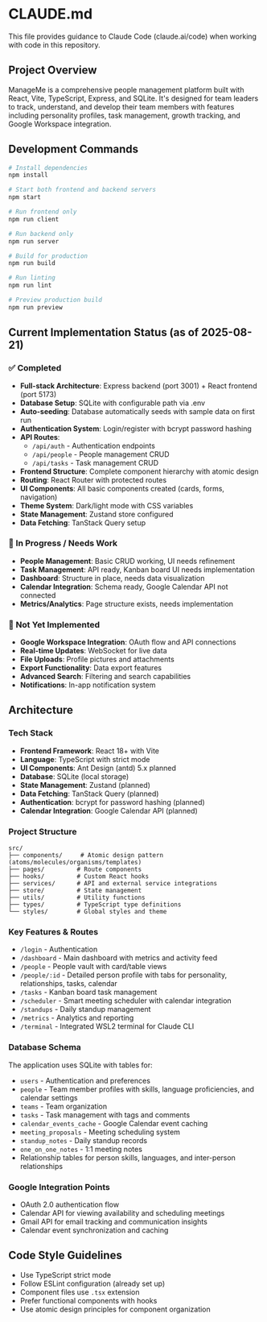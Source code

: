 # CLAUDE.md

This file provides guidance to Claude Code (claude.ai/code) when working with code in this repository.

## Project Overview

ManageMe is a comprehensive people management platform built with React, Vite, TypeScript, Express, and SQLite. It's designed for team leaders to track, understand, and develop their team members with features including personality profiles, task management, growth tracking, and Google Workspace integration.

## Development Commands

```bash
# Install dependencies
npm install

# Start both frontend and backend servers
npm start

# Run frontend only
npm run client

# Run backend only  
npm run server

# Build for production
npm run build

# Run linting
npm run lint

# Preview production build
npm run preview
```

## Current Implementation Status (as of 2025-08-21)

### ✅ Completed
- **Full-stack Architecture**: Express backend (port 3001) + React frontend (port 5173)
- **Database Setup**: SQLite with configurable path via .env
- **Auto-seeding**: Database automatically seeds with sample data on first run
- **Authentication System**: Login/register with bcrypt password hashing
- **API Routes**: 
  - `/api/auth` - Authentication endpoints
  - `/api/people` - People management CRUD
  - `/api/tasks` - Task management CRUD
- **Frontend Structure**: Complete component hierarchy with atomic design
- **Routing**: React Router with protected routes
- **UI Components**: All basic components created (cards, forms, navigation)
- **Theme System**: Dark/light mode with CSS variables
- **State Management**: Zustand store configured
- **Data Fetching**: TanStack Query setup

### 🚧 In Progress / Needs Work
- **People Management**: Basic CRUD working, UI needs refinement
- **Task Management**: API ready, Kanban board UI needs implementation
- **Dashboard**: Structure in place, needs data visualization
- **Calendar Integration**: Schema ready, Google Calendar API not connected
- **Metrics/Analytics**: Page structure exists, needs implementation

### 📝 Not Yet Implemented
- **Google Workspace Integration**: OAuth flow and API connections
- **Real-time Updates**: WebSocket for live data
- **File Uploads**: Profile pictures and attachments
- **Export Functionality**: Data export features
- **Advanced Search**: Filtering and search capabilities
- **Notifications**: In-app notification system

## Architecture

### Tech Stack
- **Frontend Framework**: React 18+ with Vite
- **Language**: TypeScript with strict mode
- **UI Components**: Ant Design (antd) 5.x planned
- **Database**: SQLite (local storage)
- **State Management**: Zustand (planned)
- **Data Fetching**: TanStack Query (planned)
- **Authentication**: bcrypt for password hashing (planned)
- **Calendar Integration**: Google Calendar API (planned)

### Project Structure
```
src/
├── components/     # Atomic design pattern (atoms/molecules/organisms/templates)
├── pages/         # Route components
├── hooks/         # Custom React hooks
├── services/      # API and external service integrations
├── store/         # State management
├── utils/         # Utility functions
├── types/         # TypeScript type definitions
└── styles/        # Global styles and theme
```

### Key Features & Routes
- `/login` - Authentication
- `/dashboard` - Main dashboard with metrics and activity feed
- `/people` - People vault with card/table views
- `/people/:id` - Detailed person profile with tabs for personality, relationships, tasks, calendar
- `/tasks` - Kanban board task management
- `/scheduler` - Smart meeting scheduler with calendar integration
- `/standups` - Daily standup management
- `/metrics` - Analytics and reporting
- `/terminal` - Integrated WSL2 terminal for Claude CLI

### Database Schema
The application uses SQLite with tables for:
- `users` - Authentication and preferences
- `people` - Team member profiles with skills, language proficiencies, and calendar settings
- `teams` - Team organization
- `tasks` - Task management with tags and comments
- `calendar_events_cache` - Google Calendar event caching
- `meeting_proposals` - Meeting scheduling system
- `standup_notes` - Daily standup records
- `one_on_one_notes` - 1:1 meeting notes
- Relationship tables for person skills, languages, and inter-person relationships

### Google Integration Points
- OAuth 2.0 authentication flow
- Calendar API for viewing availability and scheduling meetings
- Gmail API for email tracking and communication insights
- Calendar event synchronization and caching

## Code Style Guidelines
- Use TypeScript strict mode
- Follow ESLint configuration (already set up)
- Component files use `.tsx` extension
- Prefer functional components with hooks
- Use atomic design principles for component organization